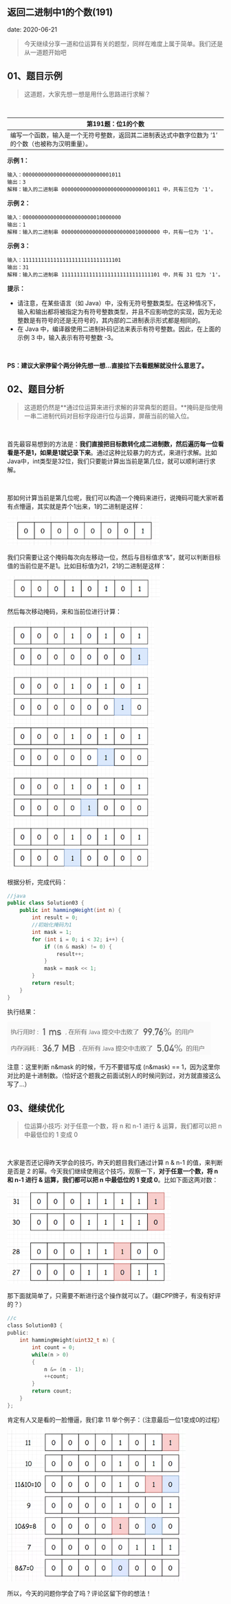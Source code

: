  
##	返回二进制中1的个数(191)
date:	2020-06-21
 

> 今天继续分享一道和位运算有关的题型，同样在难度上属于简单。我们还是从一道题开始吧

## 01、题目示例

> 这道题，大家先想一想是用什么思路进行求解？

<br/>

| 第191题：位1的个数                                           |
| ------------------------------------------------------------ |
| 编写一个函数，输入是一个无符号整数，返回其二进制表达式中数字位数为 ‘1’ 的个数（也被称为汉明重量）。 |

**示例 1：**

```
输入：00000000000000000000000000001011
输出：3
解释：输入的二进制串 00000000000000000000000000001011 中，共有三位为 '1'。
```

**示例 2：**

```
输入：00000000000000000000000010000000
输出：1
解释：输入的二进制串 00000000000000000000000010000000 中，共有一位为 '1'。
```

**示例 3：**

```
输入：11111111111111111111111111111101
输出：31
解释：输入的二进制串 11111111111111111111111111111101 中，共有 31 位为 '1'。
```

**提示：**

- 请注意，在某些语言（如 Java）中，没有无符号整数类型。在这种情况下，输入和输出都将被指定为有符号整数类型，并且不应影响您的实现，因为无论整数是有符号的还是无符号的，其内部的二进制表示形式都是相同的。
- 在 Java 中，编译器使用二进制补码记法来表示有符号整数。因此，在上面的 示例 3 中，输入表示有符号整数 -3。

<br/>

**PS：建议大家停留个两分钟先想一想...直接拉下去看题解就没什么意思了。**

## 02、题目分析

> 这道题仍然是**通过位运算来进行求解的非常典型的题目。**掩码是指使用一串二进制代码对目标字段进行位与运算，屏蔽当前的输入位。

<br/>

首先最容易想到的方法是：**我们直接把目标数转化成二进制数，然后遍历每一位看看是不是1，如果是1就记录下来**。通过这种比较暴力的方式，来进行求解。比如Java中，int类型是32位，我们只要能计算出当前是第几位，就可以顺利进行求解。

<br/>

那如何计算当前是第几位呢，我们可以构造一个掩码来进行，说掩码可能大家听着有点懵逼，其实就是弄个1出来，1的二进制是这样：

<img src="803/1.jpg" alt="PNG" style="zoom: 67%;" />

我们只需要让这个掩码每次向左移动一位，然后与目标值求“&”，就可以判断目标值的当前位是不是1。比如目标值为21，21的二进制是这样：

<img src="803/2.jpg" alt="PNG" style="zoom: 67%;" />

然后每次移动掩码，来和当前位进行计算：

<img src="803/3.jpg" alt="PNG" style="zoom: 67%;" />

根据分析，完成代码：

```java
//java
public class Solution03 {
    public int hammingWeight(int n) {
        int result = 0;
        //初始化掩码为1
        int mask = 1;
        for (int i = 0; i < 32; i++) {
            if ((n & mask) != 0) {
                result++;
            }
            mask = mask << 1;
        }
        return result;
    }
}
```

执行结果：

<img src="803/4.jpg" alt="PNG" style="zoom: 80%;" />

注意：这里判断 n&mask 的时候，千万不要错写成 (n&mask) == 1，因为这里你对比的是十进制数。（恰好这个题我之前面试别人的时候问到过，对方就直接这么写了...）

## 03、继续优化

> 位运算小技巧: 对于任意一个数，将 n 和 n-1 进行 & 运算，我们都可以把 n 中最低位的 1 变成 0

<br/>

大家是否还记得昨天学会的技巧，昨天的题目我们通过计算 n & n-1 的值，来判断是否是 2 的幂。今天我们继续使用这个技巧，观察一下，**对于任意一个数，将 n 和 n-1 进行 & 运算，我们都可以把 n 中最低位的 1 变成 0**。比如下面这两对数：

<img src="803/5.jpg" alt="PNG" style="zoom: 67%;" />

那下面就简单了，只需要不断进行这个操作就可以了。（翻CPP牌子，有没有好评的？）

```c
//c
class Solution03 {
public:
    int hammingWeight(uint32_t n) {
        int count = 0;
        while(n > 0)
        {
            n &= (n - 1);
            ++count;
        }
        return count;
    }
};
```

肯定有人又是看的一脸懵逼，我们拿 11 举个例子：（注意最后一位1变成0的过程）

<img src="803/6.jpg" alt="PNG" style="zoom: 67%;" />

<br/>

所以，今天的问题你学会了吗？评论区留下你的想法！